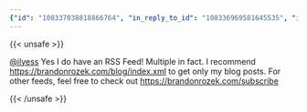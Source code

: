 ```yaml
---
{"id": "108337038818866764", "in_reply_to_id": "108336969581645535", "in_reply_to_account_id": "329797", "sensitive": false, "spoiler_text": "", "visibility": "unlisted", "language": "en", "replies_count": 1, "reblogs_count": 0, "favourites_count": 0, "edited_at": null, "reblog": null, "application": null, "account": {"id": "108219415927856966", "username": "brozek", "acct": "brozek", "display_name": "Brandon Rozek", "url": "https://fosstodon.org/@brozek", "avatar": "https://cdn.fosstodon.org/accounts/avatars/108/219/415/927/856/966/original/bae9f46f23936e79.jpg", "avatar_static": "https://cdn.fosstodon.org/accounts/avatars/108/219/415/927/856/966/original/bae9f46f23936e79.jpg", "header": "https://fosstodon.org/headers/original/missing.png", "header_static": "https://fosstodon.org/headers/original/missing.png", "noindex": true}, "media_attachments": [], "mentions": [{"id": "329797", "username": "ilyess", "url": "https://mastodon.online/@ilyess", "acct": "ilyess@mastodon.online"}], "tags": [], "emojis": [], "card": null, "poll": null, "syndication": "https://fosstodon.org/@brozek/108337038818866764", "date": "2022-05-21T00:13:42.996Z"}
---
```

{{< unsafe >}}
<p><span class="h-card"><a href="https://mastodon.online/@ilyess" class="u-url mention">@<span>ilyess</span></a></span> Yes I do have an RSS Feed! Multiple in fact. I recommend <a href="https://brandonrozek.com/blog/index.xml" target="_blank" rel="nofollow noopener noreferrer"><span class="invisible">https://</span><span class="ellipsis">brandonrozek.com/blog/index.xm</span><span class="invisible">l</span></a> to get only my blog posts. For other feeds, feel free to check out <a href="https://brandonrozek.com/subscribe" target="_blank" rel="nofollow noopener noreferrer"><span class="invisible">https://</span><span class="">brandonrozek.com/subscribe</span><span class="invisible"></span></a></p>
{{< /unsafe >}}
